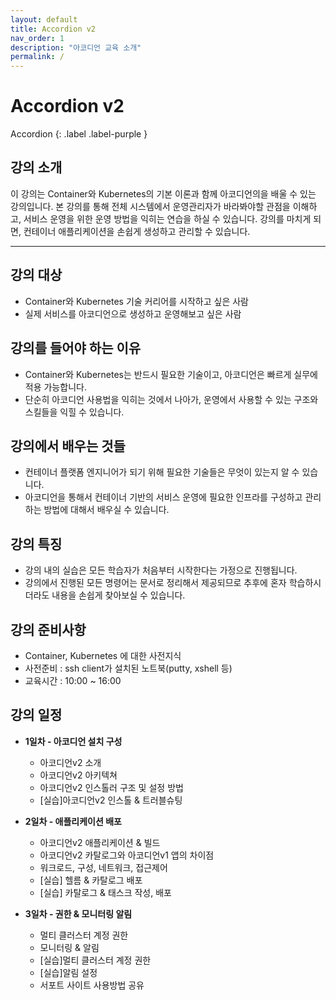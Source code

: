 ```yaml
---
layout: default
title: Accordion v2
nav_order: 1
description: "아코디언 교육 소개"
permalink: /
---
```


# Accordion v2 

Accordion
{: .label .label-purple }

## 강의 소개
이 강의는 Container와 Kubernetes의 기본 이론과 함께 아코디언의을 배울 수 있는 강의입니다. 
본 강의를 통해 전체 시스템에서 운영관리자가 바라봐야할 관점을 이해하고, 서비스 운영을 위한 운영 방법을 익히는 연습을 하실 수 있습니다. 
강의를 마치게 되면, 컨테이너 애플리케이션을 손쉽게 생성하고 관리할 수 있습니다.


---

## 강의 대상
- Container와 Kubernetes 기술 커리어를 시작하고 싶은 사람
- 실제 서비스를 아코디언으로 생성하고 운영해보고 싶은 사람

## 강의를 들어야 하는 이유
- Container와 Kubernetes는 반드시 필요한 기술이고, 아코디언은 빠르게 실무에 적용 가능합니다.
- 단순히 아코디언 사용법을 익히는 것에서 나아가, 운영에서 사용할 수 있는 구조와 스킬들을 익힐 수 있습니다.

## 강의에서 배우는 것들
- 컨테이너 플랫폼 엔지니어가 되기 위해 필요한 기술들은 무엇이 있는지 알 수 있습니다.
- 아코디언을 통해서 컨테이너 기반의 서비스 운영에 필요한 인프라를 구성하고 관리하는 방법에 대해서 배우실 수 있습니다.

## 강의 특징
- 강의 내의 실습은 모든 학습자가 처음부터 시작한다는 가정으로 진행됩니다.
- 강의에서 진행된 모든 명령어는 문서로 정리해서 제공되므로 추후에 혼자 학습하시더라도 내용을 손쉽게 찾아보실 수 있습니다.

## 강의 준비사항
- Container, Kubernetes 에 대한 사전지식
- 사전준비 : ssh client가 설치된 노트북(putty, xshell 등)
- 교육시간 : 10:00 ~ 16:00

## 강의 일정

+ **1일차 - 아코디언 설치 구성**
  - 아코디언v2 소개
  - 아코디언v2 아키텍쳐
  - 아코디언v2 인스톨러 구조 및 설정 방법
  - [실습]아코디언v2 인스톨 & 트러블슈팅

+ **2일차 - 애플리케이션 배포**
  - 아코디언v2 애플리케이션 & 빌드
  - 아코디언v2 카탈로그와 아코디언v1 앱의 차이점
  - 워크로드, 구성, 네트워크, 접근제어
  - [실습] 헬름 & 카탈로그 배포
  - [실습] 카탈로그 & 태스크 작성, 배포

+ **3일차 - 권한 & 모니터링 알림**
  - 멀티 클러스터 계정 권한
  - 모니터링 & 알림
  - [실습]멀티 클러스터 계정 권한
  - [실습]알림 설정
  - 서포트 사이트 사용방법 공유

